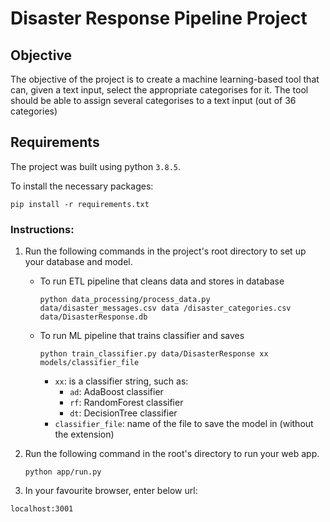 # Disaster Response Pipeline Project

## Objective
The objective of the project is to create a machine learning-based tool that
 can, given a text input, select the appropriate categorises for it. The
tool should be able to assign several categorises to a text input (out of 36
 categories)
 
## Requirements

The project was built using python `3.8.5`.

To install the necessary packages:

`pip install -r requirements.txt`


### Instructions:
1. Run the following commands in the project's root directory to set up your database and model.

    - To run ETL pipeline that cleans data and stores in database
    
        `python data_processing/process_data.py data/disaster_messages.csv data
        /disaster_categories.csv data/DisasterResponse.db`
        
    - To run ML pipeline that trains classifier and saves
    
        `python train_classifier.py data/DisasterResponse xx models/classifier_file`
        
        - `xx`: is a classifier string, such as:
            - `ad`: AdaBoost classifier
            - `rf`: RandomForest classifier
            - `dt`: DecisionTree classifier
        - `classifier_file`: name of the file to save the model in (without the
         extension)

2. Run the following command in the root's directory to run your web app.

    `python app/run.py`

3. In your favourite browser, enter below url:

`localhost:3001`
